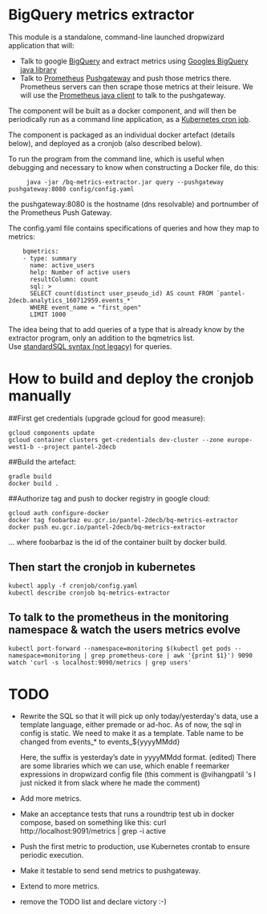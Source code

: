 BigQuery metrics extractor
=======


This module is a standalone, command-line launched dropwizard application
that will:

* Talk to google [BigQuery](https://cloud.google.com/bigquery/) and
  extract metrics using [Googles BigQuery java library](https://cloud.google.com/bigquery/docs/reference/libraries)
* Talk to [Prometheus](https://prometheus.io)
  [Pushgateway](https://github.com/prometheus/pushgateway) and push
  those metrics there.  Prometheus servers can then scrape those
  metrics at their leisure.  We will use the
  [Prometheus java client](https://github.com/prometheus/client_java)
  to talk to the pushgateway.

The component will be built as a docker component, and will then be periodically
run as a command line application, as a
[Kubernetes cron job](https://kubernetes.io/docs/concepts/workloads/controllers/cron-jobs/).


The component is packaged as an individual docker artefact (details below),
and deployed as a cronjob (also described below). 

To run the program from the command line, which is useful when debugging and
necessary to know when constructing a Docker file, do this:

         java -jar /bq-metrics-extractor.jar query --pushgateway pushgateway:8080 config/config.yaml
  
the pushgateway:8080 is the hostname  (dns resolvable) and portnumber of the Prometheus Push Gateway.
  
The config.yaml file contains specifications of queries and how they map to metrics:
  
        bqmetrics:
        - type: summary
          name: active_users
          help: Number of active users
          resultColumn: count
          sql: >
          SELECT count(distinct user_pseudo_id) AS count FROM `pantel-2decb.analytics_160712959.events_*`
          WHERE event_name = "first_open"
          LIMIT 1000
  
The idea being that to add queries of a type that is already know by the extractor program,
only an addition to the bqmetrics list.   
Use [standardSQL syntax  (not legacy)](https://cloud.google.com/bigquery/sql-reference/) for queries.


How to build and deploy the cronjob manually
===

##First get credentials (upgrade gcloud for good measure):

    gcloud components update
    gcloud container clusters get-credentials dev-cluster --zone europe-west1-b --project pantel-2decb

##Build the artefact:

    gradle build
    docker build .

##Authorize tag and push to docker registry in google cloud:

    gcloud auth configure-docker
    docker tag foobarbaz eu.gcr.io/pantel-2decb/bq-metrics-extractor
    docker push eu.gcr.io/pantel-2decb/bq-metrics-extractor

... where foobarbaz is the id of the container built by docker build.

## Then start the cronjob in kubernetes
    kubectl apply -f cronjob/config.yaml
    kubectl describe cronjob bq-metrics-extractor

## To talk to the prometheus in the monitoring namespace & watch the users metrics evolve
    kubectl port-forward --namespace=monitoring $(kubectl get pods --namespace=monitoring | grep prometheus-core | awk '{print $1}') 9090
    watch 'curl -s localhost:9090/metrics | grep users'


TODO
===

* Rewrite the SQL so that it will pick up only today/yesterday's data,
  use a template language, either premade or ad-hoc.
  As of now, the sql in config is static.
  We need to make it as a template.
  Table name to be changed from events_* to events_${yyyyMMdd}

  Here, the suffix is yesterday’s date in yyyyMMdd format. (edited)
  There are some libraries which we can use, which enable f
  reemarker expressions in dropwizard config file 
  (this comment is @vihangpatil 's I just nicked it from 
  slack where he made the comment)


* Add more metrics.  
* Make an acceptance tests that runs a roundtrip test ub
  in docker compose, based on something like this: curl http://localhost:9091/metrics | grep -i active
* Push the first metric to production, use Kubernetes crontab
  to ensure periodic execution.
* Make it testable to send send metrics to pushgateway.
* Extend to more metrics.
* remove the TODO list and declare victory :-)